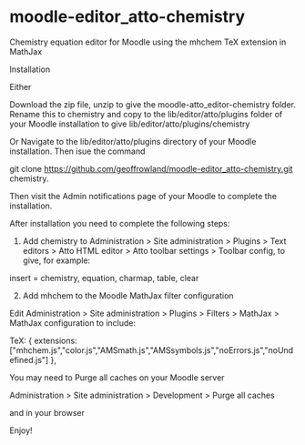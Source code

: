 moodle-editor_atto-chemistry
============================

Chemistry equation editor for Moodle using the mhchem TeX extension in MathJax

Installation

Either

Download the zip file, unzip to give the moodle-atto_editor-chemistry folder. Rename this to chemistry and copy to the lib/editor/atto/plugins folder of your Moodle installation to give lib/editor/atto/plugins/chemistry

Or
Navigate to the lib/editor/atto/plugins directory of your Moodle installation. Then isue the command

git clone https://github.com/geoffrowland/moodle-editor_atto-chemistry.git chemistry.

Then visit the Admin notifications page of your Moodle to complete the installation.

After installation you need to complete the following steps:

1. Add chemistry to Administration > Site administration > Plugins > Text editors > Atto HTML editor > Atto toolbar settings > Toolbar config, to give, for example:

insert = chemistry, equation, charmap, table, clear

2. Add mhchem to the Moodle MathJax filter configuration

Edit Administration > Site administration > Plugins > Filters > MathJax > MathJax configuration to include:

TeX: {
  extensions: ["mhchem.js","color.js","AMSmath.js","AMSsymbols.js","noErrors.js","noUndefined.js"]
},

You may need to Purge all caches on your Moodle server

Administration > Site administration > Development > Purge all caches

and in your browser

Enjoy!






